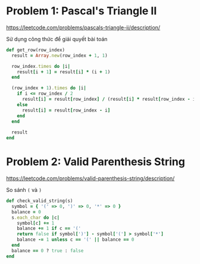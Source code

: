 # Problem 1: Pascal's Triangle II
https://leetcode.com/problems/pascals-triangle-ii/description/

Sử dụng công thức để giải quyết bài toán
```ruby
def get_row(row_index)
  result = Array.new(row_index + 1, 1)

  row_index.times do |i|
    result[i + 1] = result[i] * (i + 1) 
  end

  (row_index + 1).times do |i|
    if i <= row_index / 2
      result[i] = result[row_index] / (result[i] * result[row_index - i])
    else
      result[i] = result[row_index - i]
    end
  end
  
  result
end
```

# Problem 2: Valid Parenthesis String
https://leetcode.com/problems/valid-parenthesis-string/description/

So sánh `(` và `)`
```ruby
def check_valid_string(s)
  symbol = { '(' => 0, ')' => 0, '*' => 0 }
  balance = 0
  s.each_char do |c|
    symbol[c] += 1
    balance += 1 if c == '('
    return false if symbol[')'] - symbol['('] > symbol['*']
    balance -= 1 unless c == '(' || balance == 0
  end
  balance == 0 ? true : false
end
```
